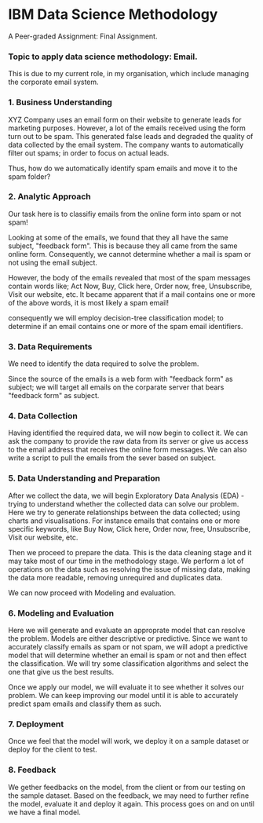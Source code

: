 # IBM Data Science Methodology
A Peer-graded Assignment: Final Assignment.


### Topic to apply data science methodology: Email.

This is due to my current role, in my organisation, which include managing the corporate email system. 


### 1. Business Understanding

XYZ Company uses an email form on their website to generate leads for marketing purposes. However, a lot of the emails received using the form turn out to be spam. This generated false leads and degraded the quality of data collected by the email system. The company wants to automatically filter out spams; in order to focus on actual leads.  

Thus, how do we automatically identify spam emails and move it to the spam folder? 


### 2. Analytic Approach

Our task here is to classifiy emails from the online form into spam or not spam!

Looking at some of the emails, we found that they all have the same subject, "feedback form". This is because they all came from the same online form. Consequently, we cannot determine whether a mail is spam or not using the email subject. 

However, the body of the emails revealed that most of the spam messages contain words like; Act Now, Buy, Click here, Order now, free, Unsubscribe, Visit our website, etc. It became apparent that if a mail contains one or more of the above words, it is most likely a spam email!

consequently we will employ decision-tree classification model; to determine if an email contains one or more of the spam email identifiers.


### 3. Data Requirements

We need to identify the data required to solve the problem.

Since the source of the emails is a web form with "feedback form" as subject; we will target all emails on the corparate server that bears "feedback form" as subject.


### 4. Data Collection

Having identified the required data, we will now begin to collect it. We can ask the company to provide the raw data from its server or give us access to the email address that receives the online form messages. We can also write a script to pull the emails from the sever based on subject. 


### 5. Data Understanding and Preparation

After we collect the data, we will begin Exploratory Data Analysis (EDA) - trying to understand whether the collected data can solve our problem. Here we try to generate relationships between the data collected; using charts and visualisations. For instance emails that contains one or more specific keywords, like Buy Now, Click here, Order now, free, Unsubscribe, Visit our website, etc.

Then we proceed to prepare the data. This is the data cleaning stage and it may take most of our time in the methodology stage. We perform a lot of operations on the data such as resolving the issue of missing data, making the data more readable, removing unrequired and duplicates data. 

We can now proceed with Modeling and evaluation.


### 6. Modeling and Evaluation

Here we will generate and evaluate an approprate model that can resolve the problem. Models are either descriptive or predictive. Since we want to accurately classify emails as spam or not spam, we will adopt a predictive model that will determine whether an email is spam or not and then effect the classification. We will try some classification algorithms and select the one that give us the best results.

Once we apply our model, we will evaluate it to see whether it solves our problem. We can keep improving our model until it is able to accurately predict spam emails and classify them as such.


### 7. Deployment

Once we feel that the model will work, we deploy it on a sample dataset or deploy for the client to test.    


### 8. Feedback

We gether feedbacks on the model, from the client or from our testing on the sample dataset. Based on the feedback, we may need to further refine the model, evaluate it and deploy it again. This process goes on and on until we have a final model.
